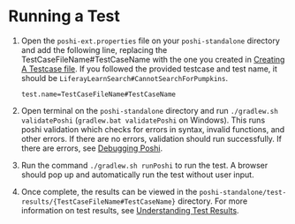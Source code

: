 # Running a Test

1. Open the `poshi-ext.properties` file on your `poshi-standalone` directory and add the following line, replacing the TestCaseFileName#TestCaseName with the one you created in [Creating A Testcase file](./creating-a-testcase-file.md). If you followed the provided testcase and test name, it should be `LiferayLearnSearch#CannotSearchForPumpkins`.

    ```
    test.name=TestCaseFileName#TestCaseName
    ```
1. Open terminal on the `poshi-standalone` directory and run `./gradlew.sh validatePoshi` (`gradlew.bat validatePoshi` on Windows). This runs poshi validation which checks for errors in syntax, invalid functions, and other errors. If there are no errors, validation should run successfully. If there are errors, see [Debugging Poshi](./debugging-poshi.md).

1. Run the command `./gradlew.sh runPoshi` to run the test. A browser should pop up and automatically run the test without user input.

1. Once complete, the results can be viewed in the `poshi-standalone/test-results/{TestCaseFileName#TestCaseName}` directory. For more information on test results, see [Understanding Test Results](./understanding-test-results.md).
